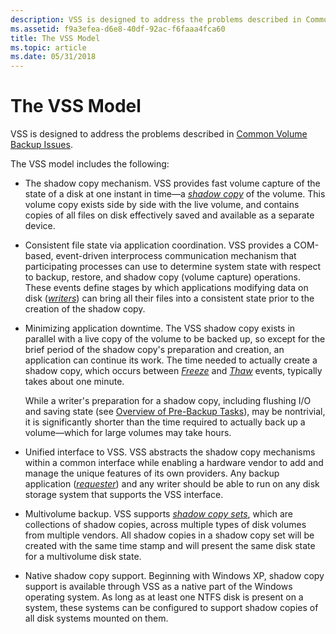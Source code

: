 ```yaml
---
description: VSS is designed to address the problems described in Common Volume Backup Issues.
ms.assetid: f9a3efea-d6e8-40df-92ac-f6faaa4fca60
title: The VSS Model
ms.topic: article
ms.date: 05/31/2018
---
```


# The VSS Model

VSS is designed to address the problems described in [Common Volume Backup Issues](common-volume-backup-issues.md).

The VSS model includes the following:

-   The shadow copy mechanism. VSS provides fast volume capture of the state of a disk at one instant in time—a [*shadow copy*](vssgloss-s.md) of the volume. This volume copy exists side by side with the live volume, and contains copies of all files on disk effectively saved and available as a separate device.
-   Consistent file state via application coordination. VSS provides a COM-based, event-driven interprocess communication mechanism that participating processes can use to determine system state with respect to backup, restore, and shadow copy (volume capture) operations. These events define stages by which applications modifying data on disk ([*writers*](vssgloss-w.md)) can bring all their files into a consistent state prior to the creation of the shadow copy.
-   Minimizing application downtime. The VSS shadow copy exists in parallel with a live copy of the volume to be backed up, so except for the brief period of the shadow copy's preparation and creation, an application can continue its work. The time needed to actually create a shadow copy, which occurs between [*Freeze*](vssgloss-f.md) and [*Thaw*](vssgloss-t.md) events, typically takes about one minute.

    While a writer's preparation for a shadow copy, including flushing I/O and saving state (see [Overview of Pre-Backup Tasks](overview-of-pre-backup-tasks.md)), may be nontrivial, it is significantly shorter than the time required to actually back up a volume—which for large volumes may take hours.

-   Unified interface to VSS. VSS abstracts the shadow copy mechanisms within a common interface while enabling a hardware vendor to add and manage the unique features of its own providers. Any backup application ([*requester*](vssgloss-r.md)) and any writer should be able to run on any disk storage system that supports the VSS interface.
-   Multivolume backup. VSS supports [*shadow copy sets*](vssgloss-s.md), which are collections of shadow copies, across multiple types of disk volumes from multiple vendors. All shadow copies in a shadow copy set will be created with the same time stamp and will present the same disk state for a multivolume disk state.
-   Native shadow copy support. Beginning with Windows XP, shadow copy support is available through VSS as a native part of the Windows operating system. As long as at least one NTFS disk is present on a system, these systems can be configured to support shadow copies of all disk systems mounted on them.

 

 



